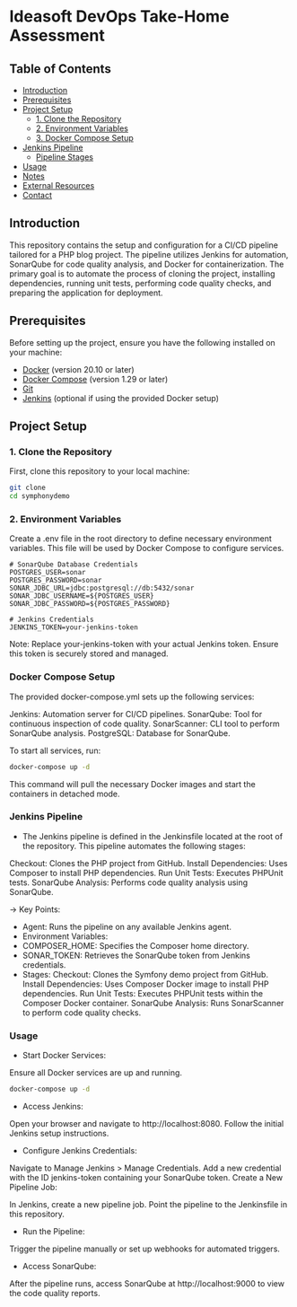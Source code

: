 # Ideasoft DevOps Take-Home Assessment

## Table of Contents

- [Introduction](#introduction)
- [Prerequisites](#prerequisites)
- [Project Setup](#project-setup)
  - [1. Clone the Repository](#1-clone-the-repository)
  - [2. Environment Variables](#2-environment-variables)
  - [3. Docker Compose Setup](#3-docker-compose-setup)
- [Jenkins Pipeline](#jenkins-pipeline)
  - [Pipeline Stages](#pipeline-stages)
- [Usage](#usage)
- [Notes](#notes)
- [External Resources](#external-resources)
- [Contact](#contact)

## Introduction

This repository contains the setup and configuration for a CI/CD pipeline tailored for a PHP blog project. The pipeline utilizes Jenkins for automation, SonarQube for code quality analysis, and Docker for containerization. The primary goal is to automate the process of cloning the project, installing dependencies, running unit tests, performing code quality checks, and preparing the application for deployment.

## Prerequisites

Before setting up the project, ensure you have the following installed on your machine:

- [Docker](https://www.docker.com/get-started) (version 20.10 or later)
- [Docker Compose](https://docs.docker.com/compose/install/) (version 1.29 or later)
- [Git](https://git-scm.com/downloads)
- [Jenkins](https://www.jenkins.io/download/) (optional if using the provided Docker setup)

## Project Setup

### 1. Clone the Repository

First, clone this repository to your local machine:

```bash
git clone 
cd symphonydemo
```

### 2. Environment Variables
Create a .env file in the root directory to define necessary environment variables. This file will be used by Docker Compose to configure services.


```env
# SonarQube Database Credentials
POSTGRES_USER=sonar
POSTGRES_PASSWORD=sonar
SONAR_JDBC_URL=jdbc:postgresql://db:5432/sonar
SONAR_JDBC_USERNAME=${POSTGRES_USER}
SONAR_JDBC_PASSWORD=${POSTGRES_PASSWORD}

# Jenkins Credentials
JENKINS_TOKEN=your-jenkins-token
```

Note: Replace your-jenkins-token with your actual Jenkins token. Ensure this token is securely stored and managed.


### Docker Compose Setup


The provided docker-compose.yml sets up the following services:

Jenkins: Automation server for CI/CD pipelines.
SonarQube: Tool for continuous inspection of code quality.
SonarScanner: CLI tool to perform SonarQube analysis.
PostgreSQL: Database for SonarQube.

To start all services, run:

```bash
docker-compose up -d
```

This command will pull the necessary Docker images and start the containers in detached mode.



### Jenkins Pipeline
- The Jenkins pipeline is defined in the Jenkinsfile located at the root of the repository. This pipeline automates the following stages:

Checkout: Clones the PHP project from GitHub.
Install Dependencies: Uses Composer to install PHP dependencies.
Run Unit Tests: Executes PHPUnit tests.
SonarQube Analysis: Performs code quality analysis using SonarQube.



-> Key Points:

- Agent: Runs the pipeline on any available Jenkins agent.
- Environment Variables:
- COMPOSER_HOME: Specifies the Composer home directory.
- SONAR_TOKEN: Retrieves the SonarQube token from Jenkins credentials.
- Stages:
Checkout: Clones the Symfony demo project from GitHub.
Install Dependencies: Uses Composer Docker image to install PHP dependencies.
Run Unit Tests: Executes PHPUnit tests within the Composer Docker container.
SonarQube Analysis: Runs SonarScanner to perform code quality checks.


### Usage
- Start Docker Services:

Ensure all Docker services are up and running.

```bash
docker-compose up -d
```

- Access Jenkins:

Open your browser and navigate to http://localhost:8080. Follow the initial Jenkins setup instructions.

- Configure Jenkins Credentials:

Navigate to Manage Jenkins > Manage Credentials.
Add a new credential with the ID jenkins-token containing your SonarQube token.
Create a New Pipeline Job:

In Jenkins, create a new pipeline job.
Point the pipeline to the Jenkinsfile in this repository.
- Run the Pipeline:

Trigger the pipeline manually or set up webhooks for automated triggers.

- Access SonarQube:

After the pipeline runs, access SonarQube at http://localhost:9000 to view the code quality reports.